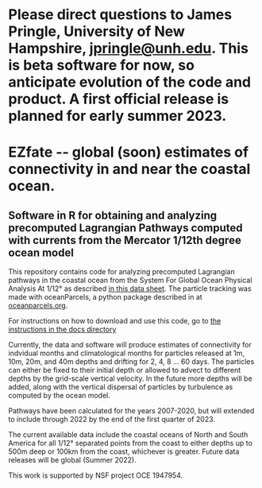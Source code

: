 # Please direct questions to James Pringle, University of New Hampshire, jpringle@unh.edu. This is beta software for now, so anticipate evolution of the code and product. A first official release is planned for early summer 2023.


# EZfate -- global (soon) estimates of connectivity in and near the coastal ocean. 

## Software in R for obtaining and analyzing precomputed Lagrangian Pathways computed with currents from the Mercator 1/12th degree ocean model

This repository contains code for analyzing precomputed Lagrangian pathways in the coastal ocean from the System For Global Ocean Physical Analysis At 1/12° as described [in this data sheet](https://www.mercator-ocean.eu/wp-content/uploads/2017/02/SYSTEM-sheet-_PSY4V3R1_2017.pdf). The particle tracking was made with oceanParcels, a python package described in at [oceanparcels.org](https://oceanparcels.org/).

For instructions on how to download and use this code, go to [the instructions in the docs directory](https://jamiepringle.github.io/EZfate/)

Currently, the data and software will produce estimates of connectivity for indvidual months and climatological months for particles released at 1m, 10m, 20m, and 40m depths and drifting for 2, 4, 8 ... 60 days. The particles can either be fixed to their initial depth or allowed to advect to different depths by the grid-scale vertical velocity. In the future more depths will be added, along with the vertical dispersal of particles by turbulence as computed by the ocean model. 

Pathways have been calculated for the years 2007-2020, but will extended to include through 2022 by the end of the first quarter of 2023.  

The current available data include the coastal oceans of North and South America for all 1/12° separated points from the coast to either depths up to 500m deep or 100km from the coast, whichever is greater. Future data releases will be global (Summer 2022). 

This work is supported by NSF project OCE 1947954.  


